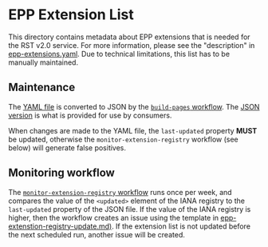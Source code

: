 # EPP Extension List

This directory contains metadata about EPP extensions that is needed for the RST
v2.0 service. For more information, please see the "description" in
[epp-extensions.yaml](epp-extensions.yaml). Due to technical limitations, this
list has to be manually maintained.

## Maintenance

The [YAML file](epp-extensions.yaml) is converted to JSON by the [`build-pages`
workflow](../.github/workflows/build-pages.yaml). The [JSON
version](https://icann.github.io/rst-test-specs/epp-extensions/epp-extensions.json)
is what is provided for use by consumers.

When changes are made to the YAML file, the `last-updated` property **MUST** be
updated, otherwise the `monitor-extension-registry` workflow (see below) will
generate false positives.

## Monitoring workflow

The [`monitor-extension-registry` workflow](../.github/workflows/monitor.yaml)
runs once per week, and compares the value of the `<updated>` element of the
IANA registry to the `last-updated` property of the JSON file. If the value of
the IANA registry is higher, then the workflow creates an issue using the
template in [epp-extenstion-registry-update.md)](../.github/epp-extenstion-registry-update.md).
If the extension list is not updated before the next scheduled run, another
issue will be created.

